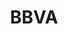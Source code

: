 ---
facebook: https://facebook.com/GrupoBBVA
googleplus: https://plus.google.com/116515550915076317173/posts
instagram: https://instagram.com/bbva
linkedin: https://linkedin.com/company/bbva
logohandle: bbva
pinterest: https://pinterest.com/grupobbva
sort: bbva
title: BBVA
twitter: https://x.com/bbva
website: https://www.bbva.com/en/us/
wikipedia: https://en.wikipedia.org/wiki/Banco_Bilbao_Vizcaya_Argentaria
---